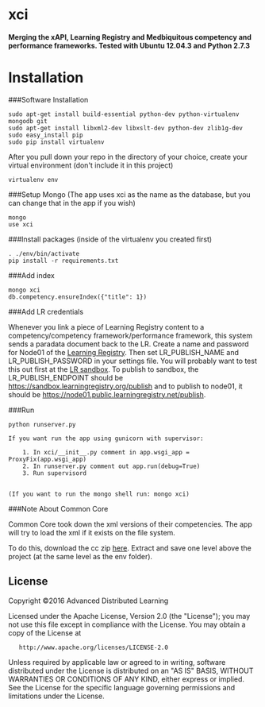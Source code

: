 xci
===

#### Merging the xAPI, Learning Registry and Medbiquitous competency and performance frameworks. Tested with Ubuntu 12.04.3 and Python 2.7.3

# Installation

###Software Installation

	sudo apt-get install build-essential python-dev python-virtualenv mongodb git
	sudo apt-get install libxml2-dev libxslt-dev python-dev zlib1g-dev
	sudo easy_install pip
	sudo pip install virtualenv

After you pull down your repo in the directory of your choice, create your virtual environment (don't include it in this project)

	virtualenv env

###Setup Mongo (The app uses xci as the name as the database, but you can change that in the app if you wish)
	
	mongo
	use xci

###Install packages (inside of the virtualenv you created first)

	. ./env/bin/activate
	pip install -r requirements.txt

###Add index

	mongo xci
	db.competency.ensureIndex({"title": 1})

###Add LR credentials

Whenever you link a piece of Learning Registry content to a competency/competency framework/performance framework, this system sends a paradata document back to the LR. Create a name and 
password for Node01 of the [Learning Registry](https://node01.public.learningregistry.net/apps/oauth-key-management/). Then set LR_PUBLISH_NAME and LR_PUBLISH_PASSWORD in your settings file.
You will probably want to test this out first at the [LR sandbox](https://node01.public.learningregistry.net/apps/oauth-key-management/). To publish to sandbox, the LR_PUBLISH_ENDPOINT should be https://sandbox.learningregistry.org/publish and to publish to node01, it should be https://node01.public.learningregistry.net/publish. 

###Run

	python runserver.py

	If you want run the app using gunicorn with supervisor:

		1. In xci/__init__.py comment in app.wsgi_app = ProxyFix(app.wsgi_app)
		2. In runserver.py comment out app.run(debug=True)
		3. Run supervisord


	(If you want to run the mongo shell run: mongo xci)


###Note About Common Core
	
Common Core took down the xml versions of their competencies. The app will try to load the xml if it exists on the file system.

To do this, download the cc zip [here](http://www.corestandards.org/wp-content/uploads/ccssi.zip). Extract and save one level above the project (at the same level as the env folder).

## License
   Copyright &copy;2016 Advanced Distributed Learning

   Licensed under the Apache License, Version 2.0 (the "License");
   you may not use this file except in compliance with the License.
   You may obtain a copy of the License at

       http://www.apache.org/licenses/LICENSE-2.0

   Unless required by applicable law or agreed to in writing, software
   distributed under the License is distributed on an "AS IS" BASIS,
   WITHOUT WARRANTIES OR CONDITIONS OF ANY KIND, either express or implied.
   See the License for the specific language governing permissions and
   limitations under the License.
